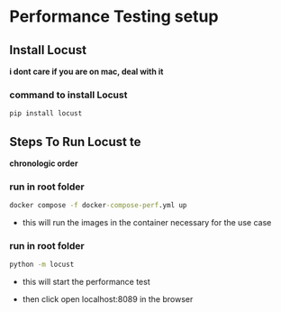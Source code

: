 

# Performance Testing setup

## Install Locust


**i dont care if you are on mac, deal with it**

### command to install Locust
```cmd
pip install locust
```

## Steps To Run Locust te

**chronologic order**

### run in root folder 
```cmd
docker compose -f docker-compose-perf.yml up
```
- this will run the images in the container necessary for the use case


### run in root folder 
```cmd
python -m locust
```
- this will start the performance test

- then click open localhost:8089 in the browser

